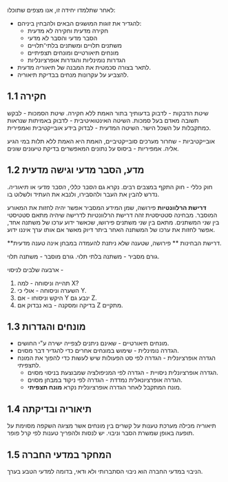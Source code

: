 לאחר שתלמדו יחידה זו, אנו מצפים שתוכלו:
- להגדיר את זוגות המושגים הבאים ולהבחין ביניהם:
	-  חקירה מדעית וחקירה לא מדעית
	-  הסבר מדעי והסבר לא מדעי
	-  משתנים תלויים ומשתנים בלתי־תלויים
	- מונחים תיאורטיים ומונחים תצפיתיים
	- הגדרות נומינליות והגדרות אופרציונליות
- לתאר בצורה סכמטית את המבנה של תיאוריה מדעית.
-  להצביע על עקרונות מנחים בבדיקת תיאוריה.


## 1.1 חקירה
שיטת הדבקות - לדבוק בדעותיך בתור האמת ללא חקירה.
שיטת הסמכות - לבקש תשובה מאדם בעל סמכות.
השיטה האינטואיטיבית - לדבוק באמיתות שנראות כמתקבלות על השכל הישר.
השיטה המדעית - לבדוק בידע אובייקטיבית ואמפירית.

אובייקטיביות - שחרור מערכים סובייקטיביים, האמת היא האמת ללא תלות במי הגיע אליה.
אמפיריות - ביסוס על נתונים המאפשרים בדיקת טיעונים שונים.

## 1.2 מדע, הסבר מדעי וגישה מדעית
חוק כללי - חוק התקף במצבים רבים. נקרא גם *הסבר כללי*, *הסבר מדעי* או *תיאוריה*. נדרש להבין את העבר ולהסבירו, ולנבא את העתיד ולשלוט בו.

**דרישת הרלוונטיות** פירושה, שמן המידע המסביר אפשר יהיה לחזות את המאורע המוסבר. מבחינה סטטיסטית זהה דרישת הרלוונטיות לדרישה שיהיה מתאם סטטיסטי בין שני המשתנים. מתאם בין שני משתנים פירושו, שכאשר ידוע ערכו של משתנה אחד, אפשר לחזות את ערכו של המשתנה האחר ביתר דיוק מאשר אם אותו ערך איננו ידוע.

**דרישת הבחינות ** פירושה, שטענה שלא ניתנת להעמדה במבחן אינה טענה מדעית.

גורם מסביר - משתנה בלתי תלוי.
גורם מוסבר - משתנה תלוי.

ארבעה שלבים לניסוי - 
1. תהייה וניסוחה - למה X?
2. השערה וניסוחה - אולי כי Y.
3. היקש וניסוחו - אם Y ינבע גם Z.
4. בדיקה ומסקנה - בוא נבדוק אם Z מתקיים.


## 1.3 מונחים והגדרות
- מונחים תיאורטיים - שאינם ניתנים לצפייה ישירה ע"י החושים.
- הגדרה נומינלית - שימוש במונחים אחרים כדי להגדיר דבר מסוים.
- הגדרה אופרציונלית - הגדרה לפי סט הפעולות שיש לעשות כדי להפוך את המונח לתצפיתי.
	- הגדרה אופרציונלית ניסויית - הגדרה לפי המניפולציה שמבוצעת בניסוי מסוים.
	- הגדרה אופרציונאלית נמדדת - הגדרה לפי ניקוד במבחן מסוים.
	- מונח המתקבל לאחר הגדרה אופרציונלית נקרא **מונח תצפיתי**.

## 1.4 תיאוריה ובדיקתה
תיאוריה מכילה מערכת טענות על קשרים בין מונחים אשר מציגה השקפה מסוימת על תופעה באופן שמשרת הסבר וניבוי.
יש לנסות ולהפריך טענות לפי קרל פופר.

## 1.5 המחקר במדעי החברה
הניבוי במדעי החברה הוא ניבוי הסתברותי ולא ודאי, בדומה למדעי הטבע בערך.